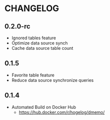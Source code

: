 # CHANGELOG

## 0.2.0-rc
- Ignored tables feature
- Optimize data source synch
- Cache data source table count

## 0.1.5
- Favorite table feature
- Reduce data source synchronize queries

## 0.1.4
- Automated Build on Docker Hub
  - https://hub.docker.com/r/hogelog/dmemo/
